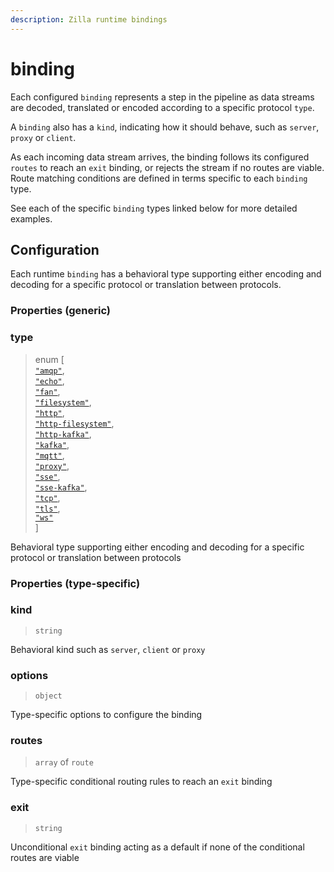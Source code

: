 ```yaml
---
description: Zilla runtime bindings
---
```


# binding

Each configured `binding` represents a step in the pipeline as data streams are decoded, translated or encoded according to a specific protocol `type`.

A `binding` also has a `kind`, indicating how it should behave, such as `server`, `proxy` or `client`.

As each incoming data stream arrives, the binding follows its configured `routes` to reach an `exit` binding, or rejects the stream if no routes are viable. Route matching conditions are defined in terms specific to each `binding` type.

See each of the specific `binding` types linked below for more detailed examples.

## Configuration

Each runtime `binding` has a behavioral type supporting either encoding and decoding for a specific protocol or translation between protocols.

### Properties (generic)

### type

> enum \[\
> [`"amqp"`](binding-amqp.md),\
> [`"echo"`](binding-echo.md),\
> [`"fan"`](binding-fan.md),\
> [`"filesystem"`](binding-filesystem.md),\
> [`"http"`](binding-http.md),\
> [`"http-filesystem"`](binding-http-filesystem.md),\
> [`"http-kafka"`](binding-http-kafka.md),\
> [`"kafka"`](binding-kafka.md),\
> [`"mqtt"`](binding-mqtt.md),\
> [`"proxy"`](binding-proxy.md),\
> [`"sse"`](binding-sse.md),\
> [`"sse-kafka"`](binding-sse-kafka.md),\
> [`"tcp"`](binding-tcp.md),\
> [`"tls"`](binding-tls.md),\
> [`"ws"`](binding-ws.md)\
> \]

Behavioral type supporting either encoding and decoding for a specific protocol or translation between protocols

### Properties (type-specific)

### kind

> `string`

Behavioral kind such as `server`, `client` or `proxy`

### options

> `object`

Type-specific options to configure the binding

### routes

> `array` of `route`

Type-specific conditional routing rules to reach an `exit` binding

### exit

> `string`

Unconditional `exit` binding acting as a default if none of the conditional routes are viable
